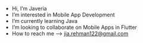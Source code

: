 - Hi, I’m Javeria
- I’m interested in Mobile App Development
- I’m currently learning Java
- I’m looking to collaborate on Mobile Apps in Flutter
- How to reach me -->
  jia.rehman122@gmail.com
